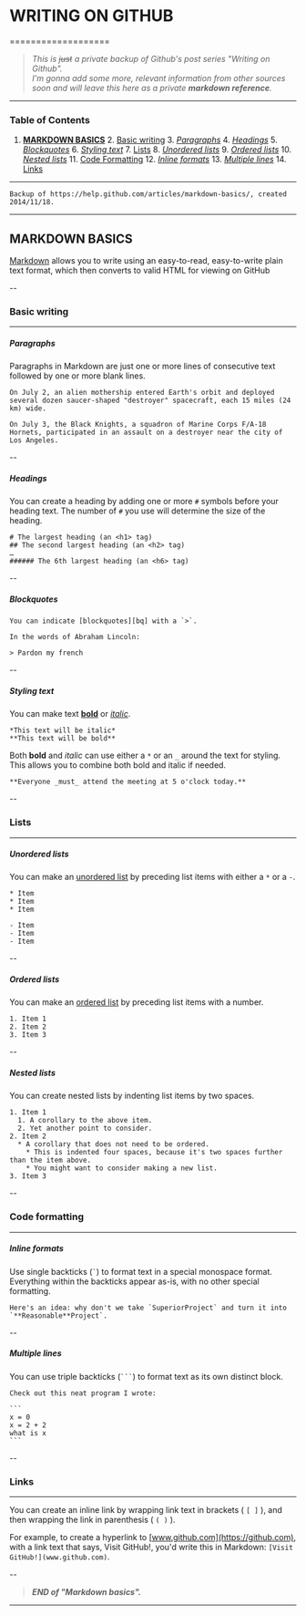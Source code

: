 # WRITING ON GITHUB
===================  

>   _This is ~~just~~ a private backup of Github's post series "Writing on Github"._  
>   _I'm gonna add some more, relevant information from other sources soon and will 
>   leave this here as a _private_ **markdown reference**._  

---  

### Table of Contents

1. __[MARKDOWN BASICS](#)__
    2. [Basic writing](#)
        3. _[Paragraphs](#)_
        4. _[Headings](#)_
        5. _[Blockquotes](#)_
        6. _[Styling text](#)_
    7. [Lists](#)
        8. _[Unordered lists](#)_
        9. _[Ordered lists](#)_
        10. _[Nested lists](#)_
    11. [Code Formatting](#)
        12. _[Inline formats](#)_
        13. _[Multiple lines](#)_
    14. [Links](#)

--- 

    Backup of https://help.github.com/articles/markdown-basics/, created 2014/11/18.

---  

## MARKDOWN BASICS


[Markdown][md] allows you to write using an easy-to-read, easy-to-write plain text format, which then converts to valid HTML for viewing on GitHub

-- 

### Basic writing  

---  

##### Paragraphs

Paragraphs in Markdown are just one or more lines of consecutive text followed by one or more blank lines.

    On July 2, an alien mothership entered Earth's orbit and deployed several dozen saucer-shaped "destroyer" spacecraft, each 15 miles (24 km) wide.
     
    On July 3, the Black Knights, a squadron of Marine Corps F/A-18 Hornets, participated in an assault on a destroyer near the city of Los Angeles.

-- 

##### Headings

You can create a heading by adding one or more `#` symbols before your heading text. The number of `#` you use will determine the size of the heading.

    # The largest heading (an <h1> tag)
    ## The second largest heading (an <h2> tag)
    …
    ###### The 6th largest heading (an <h6> tag)

--  

##### Blockquotes

    You can indicate [blockquotes][bq] with a `>`.
    
    In the words of Abraham Lincoln:

    > Pardon my french
    
--  

##### Styling text

You can make text **[bold][b]** or *[italic][i]*.

    *This text will be italic*
    **This text will be bold**

Both **bold** and *italic* can use either a `*` or an `_` around the text for styling. This allows you to combine both bold and italic if needed.

    **Everyone _must_ attend the meeting at 5 o'clock today.**
    
--  

### Lists  

---  

##### Unordered lists

You can make an [unordered list][ul] by preceding list items with either a `*` or a `-`.  

    * Item
    * Item
    * Item

    - Item
    - Item
    - Item

--   

##### Ordered lists

You can make an [ordered list][ol] by preceding list items with a number.

    1. Item 1
    2. Item 2
    3. Item 3

--   

##### Nested lists

You can create nested lists by indenting list items by two spaces.

    1. Item 1
      1. A corollary to the above item.
      2. Yet another point to consider.
    2. Item 2
      * A corollary that does not need to be ordered.
        * This is indented four spaces, because it's two spaces further than the item above.
        * You might want to consider making a new list.
    3. Item 3

--  

### Code formatting  

--- 

##### Inline formats  

Use single backticks (<code>`</code>) to format text in a special monospace format. Everything within the backticks appear as-is, with no other special formatting.

    Here's an idea: why don't we take `SuperiorProject` and turn it into `**Reasonable**Project`.
  
-- 

##### Multiple lines

You can use triple backticks (<code>```</code>) to format text as its own distinct block.

    Check out this neat program I wrote:

    ```
    x = 0  
    x = 2 + 2
    what is x
    ```

--

### Links  
  
---  

You can create an inline link by wrapping link text in brackets ( `[ ]` ), and then wrapping the link in parenthesis ( `( )` ).

For example, to create a hyperlink to [www.github.com](https://github.com), with a link text that says, Visit GitHub!, you'd write this in Markdown: `[Visit GitHub!](www.github.com)`.

--  

[md]: http://daringfireball.net/projects/markdown/    
[bq]: https://developer.mozilla.org/en-US/docs/Web/HTML/Element/blockquote    
[b]: https://developer.mozilla.org/en-US/docs/Web/HTML/Element/strong    
[i]: https://developer.mozilla.org/en-US/docs/Web/HTML/Element/em   
[ol]: https://developer.mozilla.org/en-US/docs/Web/HTML/Element/ol  
[ul]: https://developer.mozilla.org/en-US/docs/Web/HTML/Element/ul  
  
>   <em><strong>END of "Markdown basics".</strong></em>

---
 
 
